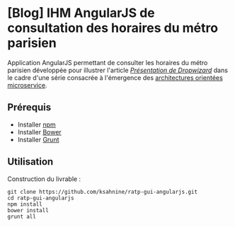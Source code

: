 # [Blog] IHM AngularJS de consultation des horaires du métro parisien
Application AngularJS permettant de consulter les horaires du métro parisien développée pour illustrer l'article <i><a href="http://blog.inovia-conseil.fr/?p=156">Présentation de Dropwizard</a></i> dans le cadre d'une série consacrée à l'émergence des <a href="http://blog.inovia-conseil.fr/?p=155">architectures orientées microservice</a>.

## Prérequis
 - Installer <a href="https://www.npmjs.com/">npm</a>
 - Installer <a href="http://bower.io/#install-bower">Bower</a>
 - Installer <a href="http://gruntjs.com/getting-started">Grunt</a>

## Utilisation
Construction du livrable :
```
git clone https://github.com/ksahnine/ratp-gui-angularjs.git
cd ratp-gui-angularjs
npm install
bower install
grunt all
```
